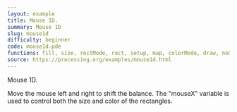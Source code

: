 ```yaml
---
layout: example
title: Mouse 1D.
summary: Mouse 1D
slug: mouse1d
difficulty: beginner
code: mouse1d.pde
functions: fill, size, rectMode, rect, setup, map, colorMode, draw, noStroke, background
source: https://processing.org/examples/mouse1d.html
---
```


Mouse 1D. 

 Move the mouse left and right to shift the balance. The "mouseX" variable is used to control both the size and color of the rectangles.
